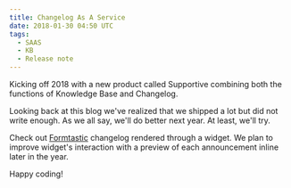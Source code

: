 ```yaml
---
title: Changelog As A Service
date: 2018-01-30 04:50 UTC
tags:
  - SAAS
  - KB
  - Release note
---
```


Kicking off 2018 with a new product called Supportive combining both the functions of Knowledge Base and Changelog.

Looking back at this blog we've realized that we shipped a lot but did not write enough. As we all say, we'll do better next year. At least, we'll try.

Check out [Formtastic](https://formz.herokuapp.com) changelog rendered through a widget. We plan to improve widget's interaction with a preview of each announcement inline later in the year.

Happy coding!
